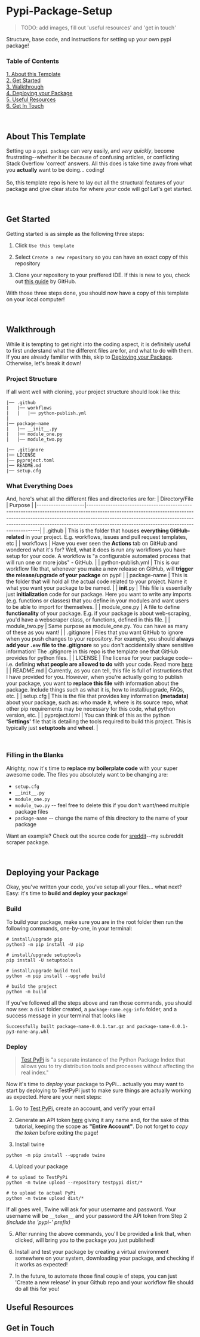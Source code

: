 # Pypi-Package-Setup
> TODO: add images, fill out 'useful resources' and 'get in touch'

Structure, base code, and instructions for setting up your own pypi package!

### **Table of Contents**
[1. About this Template](#about-this-template)
<br>
[2. Get Started](#get-started)
<br>
[3. Walkthrough](#walkthrough)
<br>
[4. Deploying your Package](#deploying-your-package)
<br>
[5. Useful Resources](#useful-resources)
<br>
[6. Get In Touch](#get-in-touch)

<br>

## **About This Template**
Setting up a `pypi package` can very easily, and _very quickly_, become frustrating--whether it be because of confusing articles, or conflicting Stack Overflow 'correct' answers. All this does is take time away from what you **actually** want to be doing... coding!
<br><br>
So, this template repo is here to lay out all the structural features of your package and give clear stubs for where _your_ code will go! Let's get started.

<br>

## **Get Started**
Getting started is as simple as the following three steps:
1. Click `Use this template` <br>

2. Select `Create a new repository` so you can have an exact copy of this repository<br>

3. Clone your repository to your preffered IDE. If this is new to you, check out [this guide](https://docs.github.com/en/repositories/creating-and-managing-repositories/cloning-a-repository) by GitHub.

With those three steps done, you should now have a copy of this template on your local computer!

<br>

## **Walkthrough**
While it is tempting to get right into the coding aspect, it is definitely useful to first understand what the different files are for, and what to do with them. If you are already familiar with this, skip to [Deploying your Package](#deploying-your-package). Otherwise, let's break it down!


### **Project Structure**
If all went well with cloning, your project structure should look like this:
```
|── .github
|   |── workflows
|   |   |── python-publish.yml
|
|── package-name
|   |── __init__.py
|   |── module_one.py
|   |── module_two.py

|── .gitignore
|── LICENSE
|── pyproject.toml
|── README.md
|── setup.cfg
```


### **What Everything Does**
And, here's what all the different files and directories are for:
| Directory/File     | Purpose                                                                                                                                                                                                                                                                                            |
|--------------------|----------------------------------------------------------------------------------------------------------------------------------------------------------------------------------------------------------------------------------------------------------------------------------------------------|
| .github            | This is the folder that houses **everything GitHub-related** in your project. E.g. workflows, issues and pull request templates, etc                                                                                                                                                                   |
| workflows          | Have you ever seen the **Actions** tab on GitHub and wondered what it's for? Well, what it does is run any workflows you have setup for your code. A workflow is "a configurable automated process that will run one or more jobs" - GitHub.                                                       |
| python-publish.yml | This is our workflow file that, whenever you make a new release on GitHub, will **trigger the release/upgrade of your package** on pypi!                                                                                                                                                               |
| package-name       | This is the folder that will hold all the actual code related to your project. Name it what you want your package to be named.                                                                                                                                                                     |
| __init__.py        | This file is essentially just **initialization** code for our package. Here you want to write any imports (e.g. functions or classes) that you define in your modules and want users to be able to import for themselves.                                                                              |
| module_one.py      | A file to define **functionality** of your package. E.g. if your package is about web-scraping, you'd have a webscraper class, or functions, defined in this file.                                                                                                                                     |
| module_two.py      | Same purpose as module_one.py. You can have as many of these as you want!                                                                                                                                                                                                                          |
| .gitignore         | Files that you want GitHub to ignore when you push changes to your repository. For example, you should **always add your `.env` file to the .gitignore** so you don't accidentally share sensitive information! The .gitignore in this repo is the template one that GitHub provides for python files. |
| LICENSE            | The license for your package code--i.e. defining **what people are allowed to do** with your code. Read more [here]("https://choosealicense.com/)                                                                                                                                                      |
| README.md          | Currently, as you can tell, this file is full of instructions that I have provided for you. However, when you're actually going to publish your package, you want to **replace this file** with information about the package. Include things such as what it is, how to install/upgrade, FAQs, etc.   |
| setup.cfg          | This is the file that provides key information **(metadata)** about your package, such as: who made it, where is its source repo, what other pip requirements may be necessary for this code, what python version, etc.      |
| pyproject.toml     | You can think of this as the python **'Settings'** file that is detailing the tools required to build this project. This is typically just **setuptools** and **wheel**. |

<br>

### **Filling in the Blanks**
Alrighty, now it's time to **replace my boilerplate code** with your super awesome code. The files you absolutely want to be changing are:
- `setup.cfg`
- `__init__.py`
- `module_one.py`
- `module_two.py` -- feel free to delete this if you don't want/need multiple package files
- `package-name` -- change the name of this directory to the name of your package

Want an example? Check out the source code for [sreddit](https://github.com/Mandy-cyber/sreddit)--my subreddit scraper package.

<br>

## **Deploying your Package**
Okay, you've written your code, you've setup all your files... what next? Easy: it's time to **build and deploy your package**!

### Build
To build your package, make sure you are in the root folder then run the following commands, one-by-one, in your terminal:
```
# install/upgrade pip
python3 -m pip install -U pip

# install/upgrade setuptools
pip install -U setuptools

# install/upgrade build tool
python -m pip install --upgrade build

# build the project
python -m build
```
If you've followed all the steps above and ran those commands, you should now see: a `dist` folder created, a `package-name.egg-info` folder, and a success message in your terminal that looks like
```
Successfully built package-name-0.0.1.tar.gz and package-name-0.0.1-py3-none-any.whl
```


### Deploy
> [Test PyPi](https://test.pypi.org/) is "a separate instance of the Python Package Index that allows you to try distribution tools and processes without affecting the real index."

Now it's time to _deploy_ your package to PyPi... actually you may want to start by deploying to TestPyPi just to make sure things are actually working as expected. Here are your next steps:
1. Go to [Test PyPi](https://test.pypi.org/), create an account, and verify your email

2. Generate an API token [here](https://test.pypi.org/manage/account/token/) giving it any name and, for the sake of this tutorial, keeping the scope as **"Entire Account"**. Do not forget to _copy the token_ before exiting the page!

3. Install twine
```
python -m pip install --upgrade twine
```

4. Upload your package
```
# to upload to TestPyPi
python -m twine upload --repository testpypi dist/*

# to upload to actual PyPi
python -m twine upload dist/*
```
If all goes well, Twine will ask for your username and password. Your username will be `__token__` and your password the API token from Step 2 _(include the 'pypi-' prefix)_

5. After running the above commands, you'll be provided a link that, when clicked, will bring you to the package you just published!

6. Install and test your package by creating a virtual environment somewhere on your system, downloading your package, and checking if it works as expected!
   
7. In the future, to automate those final couple of steps, you can just 'Create a new release' in your Github repo and your workflow file should do all this for you! 


## **Useful Resources**



## **Get in Touch**
